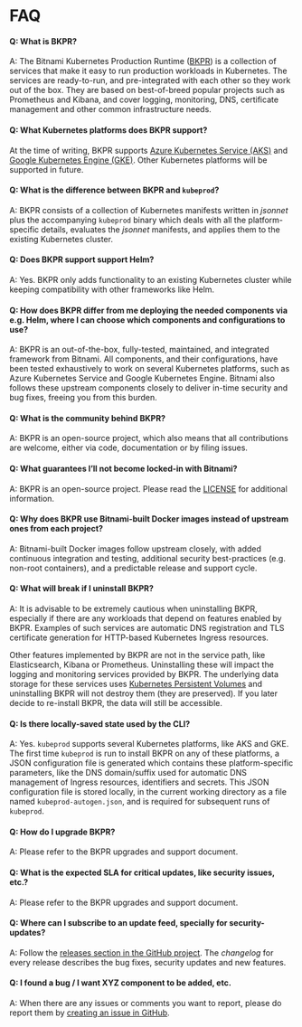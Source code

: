 # FAQ

#### Q: What is BKPR?
A: The Bitnami Kubernetes Production Runtime ([BKPR](https://kubeprod.io)) is a collection of services that make it easy to run production workloads in Kubernetes. The services are ready-to-run, and pre-integrated with each other so they work out of the box. They are based on best-of-breed popular projects such as Prometheus and Kibana, and cover logging, monitoring, DNS, certificate management and other common infrastructure needs.

#### Q: What Kubernetes platforms does BKPR support?
At the time of writing, BKPR supports [Azure Kubernetes Service (AKS)](https://azure.microsoft.com/en-us/services/kubernetes-service/) and [Google Kubernetes Engine (GKE)](https://cloud.google.com/kubernetes-engine/). Other Kubernetes platforms will be supported in future.

#### Q: What is the difference between BKPR and `kubeprod`?
A: BKPR consists of a collection of Kubernetes manifests written in *jsonnet* plus the accompanying `kubeprod` binary which deals with all the platform-specific details, evaluates the *jsonnet* manifests, and applies them to the existing Kubernetes cluster.

#### Q: Does BKPR support support Helm?
A: Yes. BKPR only adds functionality to an existing Kubernetes cluster while keeping compatibility with other frameworks like Helm.

#### Q: How does BKPR differ from me deploying the needed components via e.g. Helm, where I can choose which components and configurations to use?
A: BKPR is an out-of-the-box, fully-tested, maintained, and integrated framework from Bitnami. All components, and their configurations, have been tested exhaustively to work on several Kubernetes platforms, such as Azure Kubernetes Service and Google Kubernetes Engine. Bitnami also follows these upstream components closely to deliver in-time security and bug fixes, freeing you from this burden.

#### Q: What is the community behind BKPR?
A: BKPR is an open-source project, which also means that all contributions are welcome, either via code, documentation or by filing issues.

#### Q: What guarantees I’ll not become locked-in with Bitnami?
A: BKPR is an open-source project. Please read the [LICENSE](../LICENSE) for additional information.

#### Q: Why does BKPR use Bitnami-built Docker images instead of upstream ones from each project?
A: Bitnami-built Docker images follow upstream closely, with added continuous integration and testing, additional security best-practices (e.g. non-root containers), and a predictable release and support cycle.

#### Q: What will break if I uninstall BKPR?
A: It is advisable to be extremely cautious when uninstalling BKPR, especially if there are any workloads that depend on features enabled by BKPR. Examples of such services are automatic DNS registration and TLS certificate generation for HTTP-based Kubernetes Ingress resources.

Other features implemented by BKPR are not in the service path, like Elasticsearch, Kibana or Prometheus. Uninstalling these will impact the logging and monitoring services provided by BKPR. The underlying data storage for these services uses [Kubernetes Persistent Volumes](https://kubernetes.io/docs/concepts/storage/persistent-volumes) and uninstalling BKPR will not destroy them (they are preserved). If you later decide to re-install BKPR, the data will still be accessible.

#### Q: Is there locally-saved state used by the CLI?
A: Yes. `kubeprod` supports several Kubernetes platforms, like AKS and GKE. The first time `kubeprod` is run to install BKPR on any of these platforms, a JSON configuration file is generated which contains these platform-specific parameters, like the DNS domain/suffix used for automatic DNS management of Ingress resources, identifiers and secrets. This JSON configuration file is stored locally, in the current working directory as a file named `kubeprod-autogen.json`, and is required for subsequent runs of `kubeprod`.

#### Q: How do I upgrade BKPR?
A: Please refer to the BKPR upgrades and support document.

#### Q: What is the expected SLA for critical updates, like security issues, etc.?
A: Please refer to the BKPR upgrades and support document.

#### Q: Where can I subscribe to an update feed, specially for security-updates?
A: Follow the [releases section in the GitHub project](https://github.com/bitnami/kube-prod-runtime/releases). The *changelog* for every release describes the bug fixes, security updates and new features. 

#### Q: I found a bug /  I want XYZ component to be added, etc.
A: When there are any issues or comments you want to report, please do report them by [creating an issue in GitHub](https://github.com/bitnami/kube-prod-runtime/issues).

